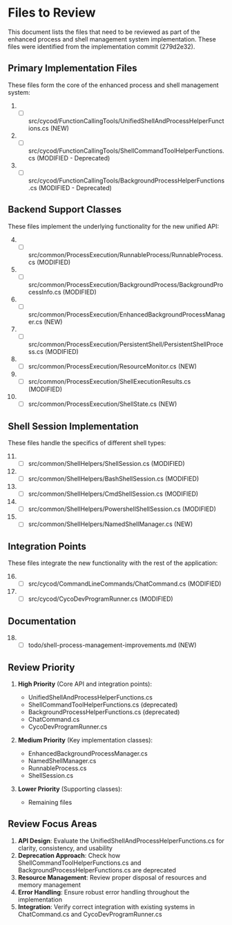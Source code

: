# Files to Review

This document lists the files that need to be reviewed as part of the enhanced process and shell management system implementation. These files were identified from the implementation commit (279d2e32).

## Primary Implementation Files

These files form the core of the enhanced process and shell management system:

1. - [ ] src/cycod/FunctionCallingTools/UnifiedShellAndProcessHelperFunctions.cs (NEW)
2. - [ ] src/cycod/FunctionCallingTools/ShellCommandToolHelperFunctions.cs (MODIFIED - Deprecated)
3. - [ ] src/cycod/FunctionCallingTools/BackgroundProcessHelperFunctions.cs (MODIFIED - Deprecated)

## Backend Support Classes

These files implement the underlying functionality for the new unified API:

4. - [ ] src/common/ProcessExecution/RunnableProcess/RunnableProcess.cs (MODIFIED)
5. - [ ] src/common/ProcessExecution/BackgroundProcess/BackgroundProcessInfo.cs (MODIFIED)
6. - [ ] src/common/ProcessExecution/EnhancedBackgroundProcessManager.cs (NEW)
7. - [ ] src/common/ProcessExecution/PersistentShell/PersistentShellProcess.cs (MODIFIED)
8. - [ ] src/common/ProcessExecution/ResourceMonitor.cs (NEW)
9. - [ ] src/common/ProcessExecution/ShellExecutionResults.cs (MODIFIED)
10. - [ ] src/common/ProcessExecution/ShellState.cs (NEW)

## Shell Session Implementation

These files handle the specifics of different shell types:

11. - [ ] src/common/ShellHelpers/ShellSession.cs (MODIFIED)
12. - [ ] src/common/ShellHelpers/BashShellSession.cs (MODIFIED)
13. - [ ] src/common/ShellHelpers/CmdShellSession.cs (MODIFIED)
14. - [ ] src/common/ShellHelpers/PowershellShellSession.cs (MODIFIED)
15. - [ ] src/common/ShellHelpers/NamedShellManager.cs (NEW)

## Integration Points

These files integrate the new functionality with the rest of the application:

16. - [ ] src/cycod/CommandLineCommands/ChatCommand.cs (MODIFIED)
17. - [ ] src/cycod/CycoDevProgramRunner.cs (MODIFIED)

## Documentation

18. - [ ] todo/shell-process-management-improvements.md (NEW)

## Review Priority

1. **High Priority** (Core API and integration points):
   - UnifiedShellAndProcessHelperFunctions.cs
   - ShellCommandToolHelperFunctions.cs (deprecated)
   - BackgroundProcessHelperFunctions.cs (deprecated)
   - ChatCommand.cs
   - CycoDevProgramRunner.cs

2. **Medium Priority** (Key implementation classes):
   - EnhancedBackgroundProcessManager.cs
   - NamedShellManager.cs
   - RunnableProcess.cs
   - ShellSession.cs

3. **Lower Priority** (Supporting classes):
   - Remaining files

## Review Focus Areas

1. **API Design**: Evaluate the UnifiedShellAndProcessHelperFunctions.cs for clarity, consistency, and usability
2. **Deprecation Approach**: Check how ShellCommandToolHelperFunctions.cs and BackgroundProcessHelperFunctions.cs are deprecated
3. **Resource Management**: Review proper disposal of resources and memory management
4. **Error Handling**: Ensure robust error handling throughout the implementation
5. **Integration**: Verify correct integration with existing systems in ChatCommand.cs and CycoDevProgramRunner.cs